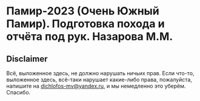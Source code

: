 # Памир-2023 (Очень Южный Памир). Подготовка похода и отчёта под рук. Назарова М.М.

## Disclaimer
Всё, выложенное здесь, не должно нарушать ничьих прав. Если что-то,
выложенное здесь, всё-таки нарушает какие-либо права, пожалуйста, напишите на dichlofos-mv@yandex.ru,
и мы немедленно это уберём. Спасибо.
